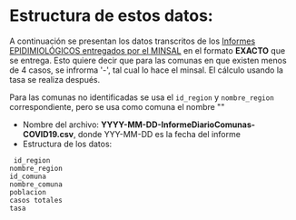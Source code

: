 # Estructura de estos datos:

A continuación se presentan los datos transcritos de los [Informes EPIDIMIOLÓGICOS entregados por el MINSAL]() en el formato **EXACTO** que se entrega. Esto quiere decir que para las comunas en que existen menos de 4 casos, se infrorma '-', tal cual lo hace el minsal. El cálculo usando la tasa se realiza después.

Para las comunas no identificadas se usa el `id_region` y `nombre_region` correspondiente, pero se usa como comuna el nombre ""

- Nombre del archivo: **YYYY-MM-DD-InformeDiarioComunas-COVID19.csv**, donde YYY-MM-DD es la fecha del informe
- Estructura de los datos:
```
 id_region
nombre_region
id_comuna
nombre_comuna
poblacion
casos totales
tasa
```
